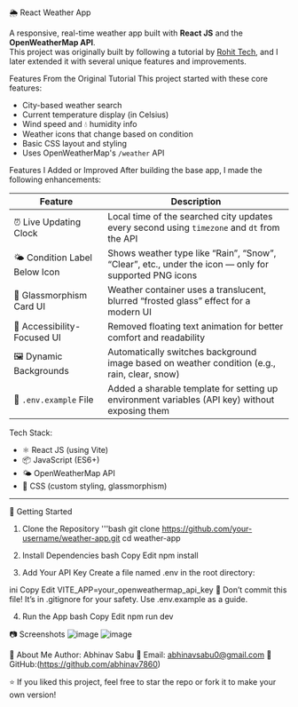 🌦️ React Weather App

A responsive, real-time weather app built with **React JS** and the **OpenWeatherMap API**.  
This project was originally built by following a tutorial by [Rohit Tech](https://youtu.be/zs1Nq2s_uy4), and I later extended it with several unique features and improvements.


Features From the Original Tutorial
This project started with these core features:
-  City-based weather search
-  Current temperature display (in Celsius)
-  Wind speed and 💧 humidity info
-  Weather icons that change based on condition
- Basic CSS layout and styling
- Uses OpenWeatherMap's `/weather` API


Features I Added or Improved
After building the base app, I made the following enhancements:

| Feature                         | Description |
|----------------------------------|-------------|
| ⏰ Live Updating Clock            | Local time of the searched city updates every second using `timezone` and `dt` from the API |
| 🌤️ Condition Label Below Icon    | Shows weather type like “Rain”, “Snow”, “Clear”, etc., under the icon — only for supported PNG icons |
| 🧊 Glassmorphism Card UI         | Weather container uses a translucent, blurred “frosted glass” effect for a modern UI |
| 🧼 Accessibility-Focused UI      | Removed floating text animation for better comfort and readability |
| 🖼️ Dynamic Backgrounds           | Automatically switches background image based on weather condition (e.g., rain, clear, snow) |
| 📁 `.env.example` File           | Added a sharable template for setting up environment variables (API key) without exposing them |




 Tech Stack:
- ⚛️ React JS (using Vite)
- 📦 JavaScript (ES6+)
- 🌤️ OpenWeatherMap API
- 🎨 CSS (custom styling, glassmorphism)

---

🚀 Getting Started

 1. Clone the Repository
'''bash
git clone https://github.com/your-username/weather-app.git
cd weather-app

2. Install Dependencies
bash
Copy
Edit
npm install

3. Add Your API Key
Create a file named .env in the root directory:

ini
Copy
Edit
VITE_APP=your_openweathermap_api_key
📌 Don’t commit this file! It’s in .gitignore for your safety.
Use .env.example as a guide.

4. Run the App
bash
Copy
Edit
npm run dev

📷 Screenshots 
![image](https://github.com/user-attachments/assets/073f4b0e-947c-41d9-9b63-92b678b21dd4)
![image](https://github.com/user-attachments/assets/be951c48-cede-4caa-97d2-28874b9dcb62)

🙋 About Me
Author: Abhinav Sabu
📧 Email: abhinavsabu0@gmail.com
🔗 GitHub:(https://github.com/abhinav7860)

⭐ If you liked this project, feel free to star the repo or fork it to make your own version!


